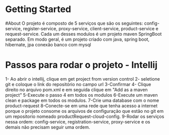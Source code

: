 # Getting Started

#About
O projeto é composto de 5 serviços que são os seguintes: config-service, register-service, proxy-service, 
client-service, product-service e request-service.
Cada um desses modulos é um projeto maven SpringBoot separado. Em modo geral, é um projeto criado
com java, spring boot, hibernate, jpa conexão banco com mysql

# Passos para rodar o projeto - Intellij
1- Ao abrir o intellij, clique em get project from version control
2- seletione git e coloque o link do repositório no campo url
3-Confirmar
4- Clique direito no arquivo pom.xml e em seguida clique em "Add as a maven project"
5-Execute o passo 4 em todos os modulos
6-Execute um maven clean e package em todos os modulos.
7-Crie uma database com o nome product-request
8-Conecte-se em uma rede que tenha acesso a internet porque o projeto consome os arquivos de
configuração que estão no git em um repositorio nomeado productRequest-cloud-config.
9-Rodar os serviços nessa ordem: config-service, registration-service, proxy-service e os demais
não precisam seguir uma ordem.
